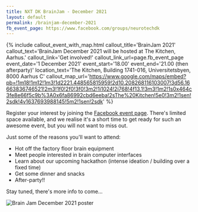 ```yaml
---
title: NXT DK BrainJam - December 2021
layout: default
permalink: /brainjam-december-2021
fb_event_page: https://www.facebook.com/groups/neurotechdk
---
```


{% include callout_event_with_map.html callout_title='BrainJam 2021' callout_text='BrainJam December 2021 will be hosted at The Kitchen, Aarhus.' callout_link='Get involved!' callout_link_url=page.fb_event_page event_date='1 December 2021' event_start='18.00' event_end='21.00 (then afterparty)' location_text='The Kitchen, Building 1741-016, Universitetsbyen, 8000 Aarhus C' callout_map_url='https://www.google.com/maps/embed?pb=!1m18!1m12!1m3!1d2221.448565815959!2d10.208268116103007!3d56.16663836746521!2m3!1f0!2f0!3f0!3m2!1i1024!2i768!4f13.1!3m3!1m2!1s0x464c3fe8e66f5c9b%3A0x6fa86992cbd6eeba!2sThe%20Kitchen!5e0!3m2!1sen!2sdk!4v1637693988145!5m2!1sen!2sdk'  %}

Register your interest by joining the [Facebook event page](https://www.facebook.com/groups/neurotechdk). There's limited space available, and we realise it's a short time to get ready for such an awesome event, but you will not want to miss out.

Just some of the reasons you'll want to attend:

- Hot off the factory floor brain equipment
- Meet people interested in brain computer interfaces
- Learn about our upcoming hackathon (intense ideation / building over a fixed time)
- Get some dinner and snacks
- After-party!!

Stay tuned, there's more info to come...

![Brain Jam December 2021 poster](/assets/img/posters/brainjamposter.jpg#fullwidth)
